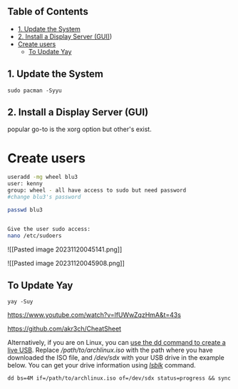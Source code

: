 ## Table of Contents

  - [1. Update the System](#1.\Update\the\System)
  - [2. Install a Display Server (GUI)](#2.\Install\a\Display\Server\(GUI))
- [Create users](#create\users)
  - [To Update Yay](#To\Update\Yay)

## 1. Update the System
`sudo pacman -Syyu`

## 2. Install a Display Server (GUI)
popular go-to is the xorg option but other's exist.

# Create users
```bash
useradd -mg wheel blu3
user: kenny
group: wheel - all have access to sudo but need password
#change blu3's password

passwd blu3


Give the user sudo access:
nano /etc/sudoers
```


![[Pasted image 20231120045141.png]]


![[Pasted image 20231120045908.png]]

## To Update Yay
`yay -Suy `

https://www.youtube.com/watch?v=lfUWwZqzHmA&t=43s


https://github.com/akr3ch/CheatSheet


Alternatively, if you are on Linux, you can [use the dd command to create a live USB](https://itsfoss.com/live-usb-with-dd-command/). Replace _/path/to/archlinux.iso_ with the path where you have downloaded the ISO file, and _/dev/sdx_ with your USB drive in the example below. You can get your drive information using [_lsblk_](https://access.redhat.com/documentation/en-us/red_hat_enterprise_linux/6/html/deployment_guide/s1-sysinfo-filesystems?ref=itsfoss.com) command.

```
dd bs=4M if=/path/to/archlinux.iso of=/dev/sdx status=progress && sync
```